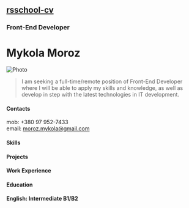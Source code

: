 ## [rsschool-cv](https://MME83.github.io/rsschool-cv/cv)
### Front-End Developer
# Mykola Moroz
![Photo](https://drive.google.com/file/d/1evl1d5jSGxPgwlddS-bFTKw6tEszeKx7/view?usp=sharing)
> I am seeking a full-time/remote position of Front-End Developer where I will be able to apply my skills and knowledge, as well as develop in step with the latest technologies in IT development.
#### Contacts
mob: +380 97 952-7433 \
email: moroz.mykola@gmail.com
#### Skills
#### Projects
#### Work Experience
#### Education
#### English: Intermediate B1/B2